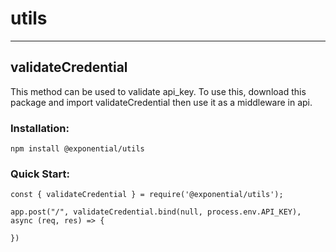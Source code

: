 # utils

---

## validateCredential

This method can be used to validate api_key. To use this, download this package and import validateCredential then use it as a middleware in api.

### Installation:

```
npm install @exponential/utils
```

### Quick Start:

```
const { validateCredential } = require('@exponential/utils');

app.post("/", validateCredential.bind(null, process.env.API_KEY), async (req, res) => {

})
```
